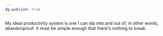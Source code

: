 ```yaml
---
dg-publish: true
---
```


My ideal productivity system is one I can dip into and out of; in other words, abandonproof. It must be simple enough that there's nothing to break.